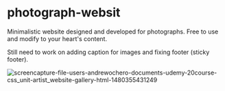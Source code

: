 # photograph-websit
Minimalistic website designed and developed for photographs. Free to use and modify to your heart's content.

Still need to work on adding caption for images and fixing footer (sticky footer).

![screencapture-file-users-andrewochero-documents-udemy-20course-css_unit-artist_website-gallery-html-1480355431249](https://cloud.githubusercontent.com/assets/19606911/20679520/2ad3112e-b593-11e6-928d-34267d5699a9.png)



